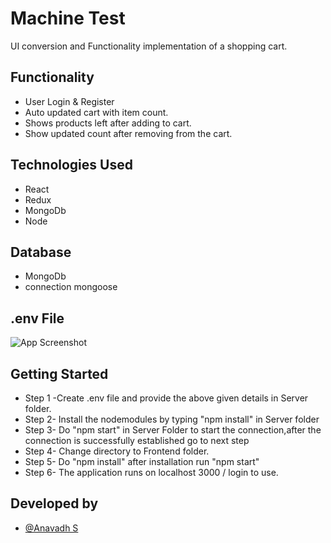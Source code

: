 
# Machine Test

UI conversion and Functionality implementation of a shopping cart.

## Functionality

 - User Login & Register
 - Auto updated cart with item count.
 - Shows products left after adding to cart.
 - Show updated count after removing from the cart. 


## Technologies Used


- React
- Redux
- MongoDb
- Node

## Database

- MongoDb
- connection mongoose




## .env File

![App Screenshot](https://i.ibb.co/GWZKvnr/env.png)


## Getting Started

- Step 1 -Create .env file and provide the above given details in Server folder.
- Step 2- Install the nodemodules by typing "npm install" in Server folder
- Step 3- Do "npm start" in Server Folder to start the connection,after the connection is successfully established go to next step
- Step 4- Change directory to Frontend folder.
- Step 5- Do "npm install" after installation run "npm start"
- Step 6- The application runs on localhost 3000 / login to use.


## Developed by

- [@Anavadh S](https://github.com/ANAVADH)

